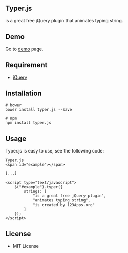 ## Typer.js
is a great free jQuery plugin that animates typing string.

## Demo
Go to [demo](http://123apps.org/typer.js) page.

## Requirement
* [jQuery](https://jquery.com/)

## Installation
```
# bower
bower install typer.js --save

# npm
npm install typer.js
```

## Usage
Typer.js is easy to use, see the following code:
```
Typer.js 
<span id="example"></span>

[...]

<script type="text/javascript">
	$("#example").typer({
		strings: [
			"is a great free jQuery plugin",
			"animates typing string",
			"is created by 123Apps.org"
		]
	});
</script>
```

## License
* MIT License